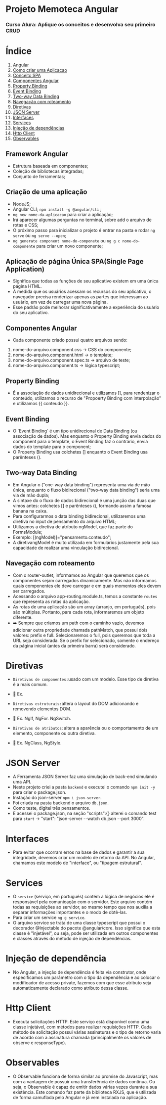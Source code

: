 # Projeto Memoteca Angular
### Curso Alura: Aplique os conceitos e desenvolva seu primeiro CRUD

# Índice

 1. [Angular](#angular)
 2. [Como criar uma Aplicacao](#aplicacao)
 3. [Conceito SPA](#spa)
 4. [Componentes Angular](#componentes)
 5. [Property Binding](#property-binding)
 6. [Event Binding](#event-binding)
 7. [Two-way Data Binding](#to-way-data-binding)
 8. [Navegação com roteamento](#router)
 9. [Diretivas](#diretivas)
 10. [JSON Server](#json-server)
 11. [Interfaces](#interfaces)
 12. [Services](#services)
 13. [Injeção de dependências](#injecao)
 14. [Http Client](#http-client)
 15. [Observables](#observables)

<div id='angular'/> 

## Framework Angular

- Estrutura baseada em componentes;
- Coleção de bibliotecas integradas;
- Conjunto de ferramentas;

<div id='aplicacao'/> 

## Criação de uma aplicação

- NodeJS;
- Angular CLI; `npm install -g @angular/cli` ;
- `ng new nome-da-aplicacao` para criar a aplicação;
- Irá aparecer algumas perguntas no terminal, sobre add o arquivo de rotas e CSS;
- O próximo passo para inicializar o projeto é entrar na pasta e rodar `ng serve` ou `ng serve --open`; 
- `ng generate component nome-do-componete` ou `ng g c nome-do-componente` para criar um novo componente;


<div id='spa'/> 

## Aplicação de página Única SPA(Single Page Application)

- Significa que todas as funções de seu aplicativo existem em uma única página HTML. 
- À medida que os usuários acessam os recursos do seu aplicativo, o navegador precisa renderizar apenas as partes que interessam ao usuário, em vez de carregar uma nova página. 
- Esse padrão pode melhorar significativamente a experiência do usuário do seu aplicativo.


<div id='componentes'/> 

## Componentes Angular

- Cada componente criado possui  quatro arquivos sendo:
1. nome-do-arquivo.component.css -> CSS do componente;
2. nome-do-arquivo.component.html -> o template;
3. nome-do-arquivo.component.spec.ts -> arquivo de teste;
4. nome-do-arquivo.component.ts -> lógica typescript;

<div id="property-binding"/>

## Property Binding

- É a associação de dados unidirecional e utilizamos [], para rendenizar o conteúdo, utilizamos o recurso de "Propoerty Binding com interpolação" e utilizamos {{ conteudo }}.


<div id='event-binding'/> 

## Event Binding

- O ´Event Binding´ é um tipo unidirecional de Data Binding (ou associação de dados). Mas enquanto o Property Binding envia dados do component para o template, o Event Binding faz o contrário, envia dados do template para o component;
- O Property Binding usa colchetes [] enquanto o Event Binding usa parênteses ().


<div id='to-way-data-binding'/> 

## Two-way Data Binding

- Em Angular o ("one-way data binding") representa uma via de mão única, enquanto o fluxo bidirecional ("two-way data binding") seria uma via de mão dupla;
- A sintaxe do o fluxo de dados bidirecional é uma junção das duas que vimos antes: colchetes [] e parênteses (), formando assim a famosa banana na caixa.
- Para configurarmos o data binding bidirecional, utilizaremos uma diretiva no input de pensamento do arquivo HTML;
- Utilizamos a diretiva de atributo ngModel, que faz parte do FormsModule;
- Exemplo: [(ngModel)]="pensamento.conteudo";
- A diretivangModel é muito utilizada em formulários justamente pela sua capacidade de realizar uma vinculação bidirecional.


<div id='router'/>


## Navegação com roteamento

- Com o router-outlet, informamos ao Angular que queremos que os componentes sejam carregados dinamicamente. Mas não informamos quais componentes ele deve carregar e em quais momentos eles devem ser carregados.
- Acessando o arquivo app-routing.module.ts, temos a constante `routes` que representa as rotas da aplicação.
- As rotas de uma aplicação são um array (arranjo, em português), pois são múltiplas. Portanto, para cada rota, informaremos um objeto diferente.
- ➡️ Sempre que criamos um path com o caminho vazio, devemos adicionar outra propriedade chamada pathMatch, que possui dois valores: prefix e full. Selecionaremos o full, pois queremos que toda a URL seja considerada. Se o prefix for selecionado, somente o endereço da página inicial (antes da primeira barra) será considerado.


<div id='diretivas'/>


# Diretivas

- `Diretivas de componentes:`usado com um modelo. Esse tipo de diretiva é a mais comum.
- 📌 Ex. <app-listarPensamentos>

- `Diretivas estruturais:`altera o layout do DOM adicionando e removendo elementos DOM.
- 📌 Ex. NgIf, NgFor. NgSwitch.

- `Diretivas de atributos:`altera a aparência ou o comportamento de um elemento, componente ou outra diretiva.
- 📌 Ex. NgClass, NgStyle.


<div id='json-server'/>


# JSON Server

- A Ferramenta JSON Server faz uma simulação de back-end simulando uma API.
- Neste projeto criei a pasta `backend` e executei o comando `npm init -y`  para criar o package.json.
- Instação do json-server `npm i json-server`.
- Foi criada na pasta backend o arquivo `db.json`.
- Como teste, digitei três pensamentos.
- E acessei o package.json, na seção "scripts":{} alterei o comando test para `start` -> "start": "json-server --watch db.json --port 3000".



<div id='interfaces'/>


# Interfaces

- Para evitar que ocorram erros na base de dados e garantir a sua integridade, devemos criar um modelo de retorno da API. No Angular, chamamos este modelo de "interface", ou "tipagem estrutural".


<div id='services'/>


# Services

- O `service` (serviço, em português) contém a lógica de negócios ele é   responsável pela comunicação com o servidor. Este arquivo contém todas as requisições ao servidor, ao mesmo tempo que nos auxilia a separar informações importantes e o modo de obtê-las.
- Para criar um service `ng g service`.
- O arquivo service se trata de uma classe typescript que possui o decorador @Injectable do pacote @angular/core. Isso significa que esta classe é "injetável", ou seja, pode ser utilizada em outros componentes e classes através do método de injeção de dependências.

<div id='injecao'/>


# Injeção de dependência

- No Angular, a injeção de dependência é feita via construtor, onde especificamos um parâmetro com o tipo da dependência e ao colocar o modificador de acesso private, fazemos com que esse atributo seja automaticamente declarado como atributo dessa classe.


<div id='http-client' />


# Http Client

- Executa solicitações HTTP. Este serviço está disponível como uma classe injetável, com métodos para realizar requisições HTTP. Cada método de solicitação possui várias assinaturas e o tipo de retorno varia de acordo com a assinatura chamada (principalmente os valores de observe e responseType).


<div id='observables'/>


# Observables

- O Observable funciona de forma similar ao promise do Javascript, mas com a vantagem de possuir uma transferência de dados contínua. Ou seja, o Observable é capaz de emitir dados várias vezes durante a sua existência. Este comando faz parte da biblioteca RXJS, que é utilizada de forma camuflada pelo Angular e já vem instalada na aplicação.


